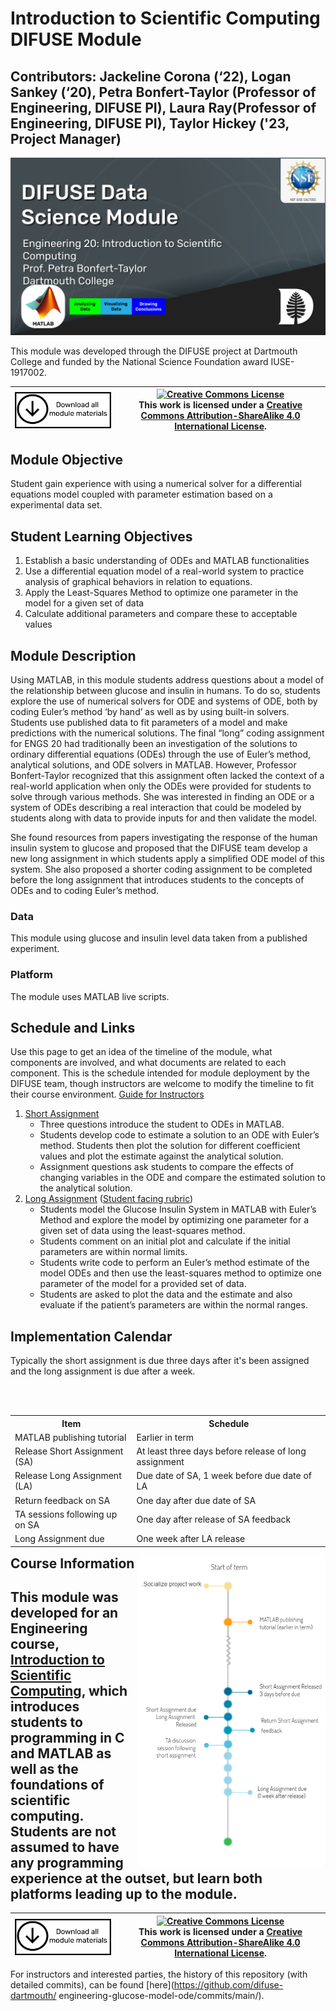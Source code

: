 # Introduction to Scientific Computing DIFUSE Module

## Contributors: Jackeline Corona (‘22), Logan Sankey (‘20), Petra Bonfert-Taylor (Professor of Engineering, DIFUSE PI), Laura Ray(Professor of Engineering, DIFUSE PI), Taylor Hickey ('23, Project Manager)

![Introduction to Scientific Computing DIFUSE Module Funded by NSF IUSE1917002](repository_assets/DIFUSE-ENGS20.png)

This module was developed through the DIFUSE project at Dartmouth College and funded by the National Science Foundation award IUSE-1917002.


| <a href="https://github.com/difuse-dartmouth/engineering-glucose-model-ode/archive/refs/heads/main.zip"><img src="/repository_assets/download-all.png" alt="Download the entire module" align="center" style="width: 4in;"></a>| <a rel="license" href="http://creativecommons.org/licenses/by-sa/4.0/"><img alt="Creative Commons License" style="width=2in" src="https://i.creativecommons.org/l/by-sa/4.0/88x31.png" /><br></a>This work is licensed under a <a rel="license" href="http://creativecommons.org/licenses/by-sa/4.0/">Creative Commons Attribution-ShareAlike 4.0 International License</a>. |
|---------|----------|

## Module Objective 
Student gain experience with using a numerical solver for a differential equations model coupled with parameter estimation based on a experimental data set.

## Student Learning Objectives
1. Establish a basic understanding of ODEs and MATLAB functionalities
2. Use a differential equation model of a real-world system to practice analysis of graphical behaviors in relation to equations.
4. Apply the Least-Squares Method to optimize one parameter in the model for a given set of data
5. Calculate additional parameters and compare these to acceptable values

## Module Description
Using MATLAB, in this module students address questions about a model of the relationship between glucose and insulin in humans. To do so, students explore the use of numerical solvers for ODE and systems of ODE, both by coding Euler’s method ‘by hand’ as well as by using built-in solvers. Students use published data to fit parameters of a model and make predictions with the numerical solutions. The final “long” coding assignment for ENGS 20 had traditionally been an investigation of the solutions to ordinary differential equations (ODEs) through the use of Euler’s method, analytical solutions, and ODE solvers in MATLAB. However, Professor Bonfert-Taylor recognized that this assignment often lacked the context of a real-world application when only the ODEs were provided for students to solve through various methods. She was interested in finding an ODE or a system of ODEs describing a real interaction that could be modeled by students along with data to provide inputs for and then validate the model.

She found resources from papers investigating the response of the human insulin system to glucose and proposed that the DIFUSE team develop a new long assignment in which students apply a simplified ODE model of this system. She also proposed a shorter coding assignment to be completed before the long assignment that introduces students to the concepts of ODEs and to coding Euler’s method.

### Data
This module using glucose and insulin level data taken from a published experiment.

### Platform
The module uses MATLAB live scripts.

## Schedule and Links

Use this page to get an idea of the timeline of the module, what components are involved, and what documents are related to each component. This is the schedule intended for module deployment by the DIFUSE team, though instructors are welcome to modify the timeline to fit their course environment.
[Guide for Instructors](https://github.com/difuse-dartmouth/21X_ENGS20/blob/6e9df446b205300b61e5de6e0a6af273df913e05/completed_module/public/logistics/Instructor%E2%80%99s%20Guide.pdf)

1. [Short Assignment](https://github.com/difuse-dartmouth/21X_ENGS20/blob/6e9df446b205300b61e5de6e0a6af273df913e05/completed_module/public/components/short%20assignment/short_assignment_student_instructions.pdf)
    - Three questions introduce the student to ODEs in MATLAB.
    - Students develop code to estimate a solution to an ODE with Euler’s method. Students then plot the solution for different coefficient values and plot the estimate against the analytical solution.
    - Assignment questions ask students to compare the effects of changing variables in the ODE and compare the estimated solution to the analytical solution.
2. [Long Assignment](https://github.com/difuse-dartmouth/21X_ENGS20/blob/6e9df446b205300b61e5de6e0a6af273df913e05/completed_module/public/components/long%20assignment/Long%20Assignment%20(Glucose-Insulin%20through%20Diff%20Equations).pdf) ([Student facing rubric](https://github.com/difuse-dartmouth/21X_ENGS20/blob/6e9df446b205300b61e5de6e0a6af273df913e05/completed_module/public/components/long%20assignment/Student%20Facing%20LA3%20Rubric.pdf))
    - Students model the Glucose Insulin System in MATLAB with Euler’s Method and explore the model by optimizing one parameter for a given set of data using the least-squares method.
    - Students comment on an initial plot and calculate if the initial parameters are within normal limits.
    - Students write code to perform an Euler’s method estimate of the model ODEs and then use the least-squares method to optimize one parameter of the model for a provided set of data.
    - Students are asked to plot the data and the estimate and also evaluate if the patient’s parameters are within the normal ranges.

## Implementation Calendar

Typically the short assignment is due three days after it's been assigned and the long assignment is due after a week.


<table align="left">
    <br><br>
  <tr>
    <th>Item</th>
    <th>Schedule</th>
  </tr>
  <tr>
    <td>MATLAB publishing tutorial</td>
    <td>Earlier in term</td>
  </tr>
  <tr>
    <td>Release Short Assignment (SA)</td>
    <td>At least three days before release of long assignment</td>
    
  </tr>
    <tr>
    <td>Release Long Assignment (LA)</td>
    <td> Due date of SA, 1 week before due date of LA </td>
    
  </tr> 
    <tr>
    <td>Return feedback on SA   </td>
    <td> One day after due date of SA </td>
    
  </tr>
     <tr>
    <td>TA sessions following up on SA</td>
    <td> One day after release of SA feedback </td>
    
  </tr>
     </tr>
     <tr>
    <td>Long Assignment due</td>
    <td> One week after LA release </td>
    
  </tr>
    
</table>
<img src="https://github.com/difuse-dartmouth/21X_ENGS20/blob/110922f65be828f0aa09fad4c9fd2fafa4787cf8/completed_module/public/ENGS%2020%20timeline.png" width="300" style = "float: right">

## Course Information

This module was developed for an Engineering course, <a href="http://dartmouth.smartcatalogiq.com/current/orc/Departments-Programs-Undergraduate/Engineering-Sciences/ENGS-Engineering-Sciences-Undergraduate/ENGS-20">Introduction to Scientific Computing</a>, which introduces students to programming in C and MATLAB as well as the foundations of scientific computing.  Students are not assumed to have any programming experience at the outset, but learn both platforms leading up to the module.
---

| <a href="https://github.com/difuse-dartmouth/engineering-glucose-model-ode/archive/refs/heads/main.zip"><img src="/repository_assets/download-all.png" alt="Download the entire module" align="center" style="width: 4in;"></a>| <a rel="license" href="http://creativecommons.org/licenses/by-sa/4.0/"><img alt="Creative Commons License" style="width=2in" src="https://i.creativecommons.org/l/by-sa/4.0/88x31.png" /><br></a>This work is licensed under a <a rel="license" href="http://creativecommons.org/licenses/by-sa/4.0/">Creative Commons Attribution-ShareAlike 4.0 International License</a>. |
|---------|----------|

For instructors and interested parties, the history of this repository (with detailed commits), can be found [here](https://github.com/difuse-dartmouth/ engineering-glucose-model-ode/commits/main/).


